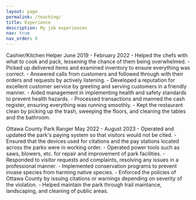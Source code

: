 ```yaml
---
layout: page
permalink: /teaching/
title: Experience
description: My job experiences
nav: true
nav_order: 6
---
```



Cashier/Kitchen Helper
June 2019 - February 2022
    - Helped the chefs with what to cook and pack, lessening the chance of them being overwhelmed.
    - Picked up delivered items and examined inventory to ensure everything was correct.
    - Answered calls from customers and followed through with their orders and requests by actively listening.
    - Developed a reputation for excellent customer service by greeting and serving customers in a friendly manner.
    - Aided management in implementing health and safety standards to prevent health hazards.
    - Processed transactions and manned the cash register, ensuring everything was running smoothly.
    - Kept the restaurant clean by picking up the trash, sweeping the floors, and cleaning the tables and the bathroom.  


Ottawa County Park Ranger
May 2022 - August 2023
    - Operated and updated the park's paying system so that visitors would not be cited.
    - Ensured that the devices used for citations and the pay stations located across the parks were in working order.
    - Operated power tools such as saws, blowers, etc. for repair and improvement of park facilities.
    - Responded to visitor requests and complaints, resolving any issues in a professional manner.
    - Implemented conservation programs to prevent invase species from harming native species.
    - Enforced the policies of Ottawa County by issuing citations or warnings depending on severity of the violation.
    - Helped maintain the park through trail maintance, landscaping, and cleaning of public areas.


